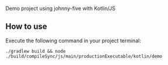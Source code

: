 Demo project using johnny-five with Kotlin/JS

## How to use
Execute the following command in your project terminal:
```shell
./gradlew build && node ./build/compileSync/js/main/productionExecutable/kotlin/demo
```